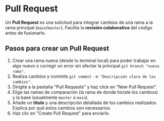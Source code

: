# **Pull Request**

Un **Pull Request** es una solicitud para integrar cambios de una rama a la rama principal (`main`/`master`). Facilita la **revisión colaborativa** del código antes de fusionarlo.

## **Pasos para crear un Pull Request**

1.  Crear una rama nueva (desde tu terminal local) para poder trabajar en algo nuevo o corregir un error sin afectar la principal `git branch "nueva rama"`.
2.  Realiza cambios y commits `git commit -m "Descripción clara de los cambios"`.
3.  Dirigite a la pestaña "Pull Requests" y haz click en "New Pull Request".
4.  Elige las ramas de comparación (la rama de donde hiciste los cambios) y la base (usualmente `master` o `main`).
5.  Añade un **titulo** y una descripción detallada de los cambios realizados. Explica por qué estos cambios son necessarios.
6. Haz clic en "Create Pull Request" para enviarlo.

 
